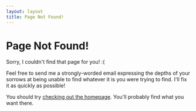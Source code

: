 ```yaml
---
layout: layout
title: Page Not Found!
---
```


# Page Not Found!

Sorry, I couldn't find that page for you! :(

Feel free to send me a strongly-worded email expressing the depths of your sorrows at being unable to find whatever it is you were trying to find. I'll fix it as quickly as possible!

You should try [checking out the homepage](/). You'll probably find what you want there.

<script type="text/javascript">
  var GOOG_FIXURL_LANG = 'en';
  var GOOG_FIXURL_SITE = 'http://codelucas.com'
</script>
<script type="text/javascript"
  src="http://linkhelp.clients.google.com/tbproxy/lh/wm/fixurl.js">
</script>
